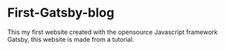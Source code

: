 # First-Gatsby-blog
This my first website created with the opensource Javascript framework Gatsby, this website is made from a tutorial.
